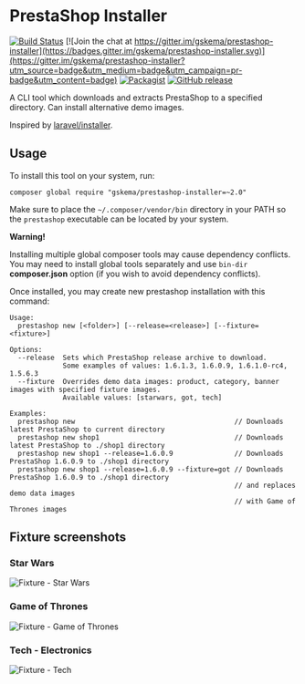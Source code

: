 # PrestaShop Installer

[![Build Status](https://travis-ci.org/gskema/prestashop-installer.svg?branch=master)](https://travis-ci.org/gskema/prestashop-installer)
[![Join the chat at https://gitter.im/gskema/prestashop-installer](https://badges.gitter.im/gskema/prestashop-installer.svg)](https://gitter.im/gskema/prestashop-installer?utm_source=badge&utm_medium=badge&utm_campaign=pr-badge&utm_content=badge)
[![Packagist](https://img.shields.io/packagist/dt/gskema/prestashop-installer.svg)]()
[![GitHub release](https://img.shields.io/github/release/gskema/prestashop-installer.svg)]()

A CLI tool which downloads and extracts PrestaShop to a specified directory.
Can install alternative demo images.

Inspired by [laravel/installer](https://github.com/laravel/installer).

## Usage

To install this tool on your system, run:

```
composer global require "gskema/prestashop-installer=~2.0"
```

Make sure to place the `~/.composer/vendor/bin` directory in your PATH
so the `prestashop` executable can be located by your system.

**Warning!**

Installing multiple global composer tools may cause dependency conflicts.
You may need to install global tools separately and use `bin-dir`
**composer.json** option (if you wish to avoid dependency conflicts).

Once installed, you may create new prestashop installation with this command:

```
Usage:
  prestashop new [<folder>] [--release=<release>] [--fixture=<fixture>]

Options:
  --release  Sets which PrestaShop release archive to download.
             Some examples of values: 1.6.1.3, 1.6.0.9, 1.6.1.0-rc4, 1.5.6.3
  --fixture  Overrides demo data images: product, category, banner images with specified fixture images.
             Available values: [starwars, got, tech]

Examples:
  prestashop new                                       // Downloads latest PrestaShop to current directory
  prestashop new shop1                                 // Downloads latest PrestaShop to ./shop1 directory
  prestashop new shop1 --release=1.6.0.9               // Downloads PrestaShop 1.6.0.9 to ./shop1 directory
  prestashop new shop1 --release=1.6.0.9 --fixture=got // Downloads PrestaShop 1.6.0.9 to ./shop1 directory
                                                       // and replaces demo data images
                                                       // with Game of Thrones images
```

## Fixture screenshots

### Star Wars
![Fixture - Star Wars](http://i.imgur.com/lCw0nQh.png "Demo data fixture: Star Wars")

### Game of Thrones
![Fixture - Game of Thrones](http://i.imgur.com/GuPah7n.png "Demo data fixture: Game of Thrones")

### Tech - Electronics
![Fixture - Tech](http://i.imgur.com/kykWw06.png "Demo data fixture: Technology, Electronics")
